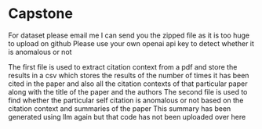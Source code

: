 # Capstone
For dataset please email me I can send you the zipped file as it is too huge to upload on github
Please use your own openai api key to detect whether it is anomalous or not 



The first file is used to extract citation context from a pdf and store the results in a csv which stores the results of  the number of times it has been cited in the paper and also all the citation contexts of that particular paper along with the title of the paper and the authors
The second file is used to find whether the particular self citation is anomalous or not based on the citation context and summaries of the paper 
This summary has been generated using llm again but that code has not been uploaded over here 
